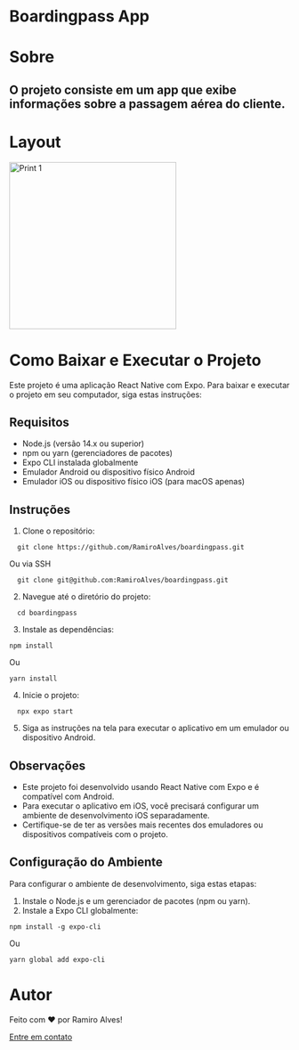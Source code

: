 # Boardingpass App

# Sobre
## O projeto consiste em um app que exibe informações sobre a passagem aérea do cliente.

# Layout
<img src="https://github.com/user-attachments/assets/fc1fd557-253c-48d6-9e33-bdfe394782ce" alt="Print 1" style="width: 300px; max-width: 100%; height: auto;">

# Como Baixar e Executar o Projeto

Este projeto é uma aplicação React Native com Expo. Para baixar e executar o projeto em seu computador, siga estas instruções:

## Requisitos

- Node.js (versão 14.x ou superior)
- npm ou yarn (gerenciadores de pacotes)
- Expo CLI instalada globalmente
- Emulador Android ou dispositivo físico Android
- Emulador iOS ou dispositivo físico iOS (para macOS apenas)

## Instruções

1. Clone o repositório:
```
  git clone https://github.com/RamiroAlves/boardingpass.git
```
  Ou via SSH
```
  git clone git@github.com:RamiroAlves/boardingpass.git
```

2. Navegue até o diretório do projeto:
```
  cd boardingpass
```


3. Instale as dependências:
```
npm install
```
Ou
```
yarn install
```


4. Inicie o projeto:
```
  npx expo start
```


5. Siga as instruções na tela para executar o aplicativo em um emulador ou dispositivo Android.

## Observações

- Este projeto foi desenvolvido usando React Native com Expo e é compatível com Android.
- Para executar o aplicativo em iOS, você precisará configurar um ambiente de desenvolvimento iOS separadamente.
- Certifique-se de ter as versões mais recentes dos emuladores ou dispositivos compatíveis com o projeto.

## Configuração do Ambiente

Para configurar o ambiente de desenvolvimento, siga estas etapas:

1. Instale o Node.js e um gerenciador de pacotes (npm ou yarn).
2. Instale a Expo CLI globalmente:

```
npm install -g expo-cli
```
Ou
```
yarn global add expo-cli
```

# Autor

Feito com ❤️ por Ramiro Alves!

[Entre em contato](https://www.linkedin.com/in/ramiro-alves/)
